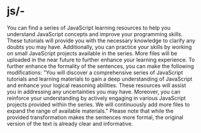 # js/-  
You can find a series of JavaScript learning resources to help you understand JavaScript concepts and improve your programming skills. These tutorials will provide you with the necessary knowledge to clarify any doubts you may have. Additionally, you can practice your skills by working on small JavaScript projects available in the series. More files will be uploaded in the near future to further enhance your learning experience.
To further enhance the formality of the sentences, you can make the following modifications:
"You will discover a comprehensive series of JavaScript tutorials and learning materials to gain a deep understanding of JavaScript and enhance your logical reasoning abilities. These resources will assist you in addressing any uncertainties you may have. Moreover, you can reinforce your understanding by actively engaging in various JavaScript projects provided within the series. We will continuously add more files to expand the range of available materials."
Please note that while the provided transformation makes the sentences more formal, the original version of the text is already clear and informative.
